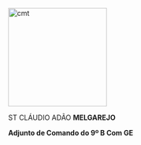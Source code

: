 <img src="http://10.56.19.159:3000/assets/pics/adj-cmdo.png" width="200" alt="cmt"></img>

ST CLÁUDIO ADÃO **MELGAREJO**

**Adjunto de Comando do 9º B Com GE**
